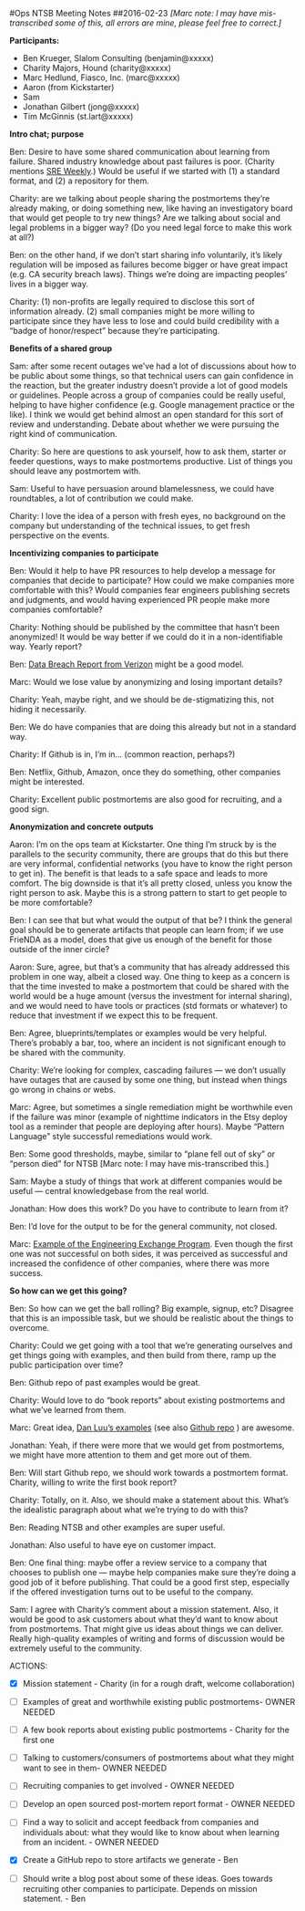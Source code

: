 #Ops NTSB Meeting Notes
##2016-02-23
_[Marc note: I may have mis-transcribed some of this, all errors are mine, please feel free to correct.]_

__Participants:__

* Ben Krueger, Slalom Consulting (benjamin@xxxxx)
* Charity Majors, Hound (charity@xxxxx)
* Marc Hedlund, Fiasco, Inc. (marc@xxxxx)
* Aaron (from Kickstarter)
* Sam
* Jonathan Gilbert (jong@xxxxx)
* Tim McGinnis (st.lart@xxxxx)

__Intro chat; purpose__

Ben: Desire to have some shared communication about learning from failure. Shared industry knowledge about past failures is poor. (Charity mentions [SRE Weekly](http://sreweekly.com/).) Would be useful if we started with (1) a standard format, and (2) a repository for them.

Charity: are we talking about people sharing the postmortems they’re already making, or doing something new, like having an investigatory board that would get people to try new things? Are we talking about social and legal problems in a bigger way? (Do you need legal force to make this work at all?)

Ben: on the other hand, if we don’t start sharing info voluntarily, it’s likely regulation will be imposed as failures become bigger or have great impact (e.g. CA security breach laws). Things we’re doing are impacting peoples’ lives in a bigger way.

Charity: (1) non-profits are legally required to disclose this sort of information already. (2) small companies might be more willing to participate since they have less to lose and could build credibility with a “badge of honor/respect” because they’re participating.

__Benefits of a shared group__

Sam: after some recent outages we’ve had a lot of discussions about how to be public about some things, so that technical users can gain confidence in the reaction, but the greater industry doesn’t provide a lot of good models or guidelines. People across a group of companies could be really useful, helping to have higher confidence (e.g. Google management practice or the like). I think we would get behind almost an open standard for this sort of review and understanding. Debate about whether we were pursuing the right kind of communication.

Charity: So here are questions to ask yourself, how to ask them, starter or feeder questions, ways to make postmortems productive. List of things you should leave any postmortem with.

Sam: Useful to have persuasion around blamelessness, we could have roundtables, a lot of contribution we could make.

Charity: I love the idea of a person with fresh eyes, no background on the company but understanding of the technical issues, to get fresh perspective on the events.

__Incentivizing companies to participate__

Ben: Would it help to have PR resources to help develop a message for companies that decide to participate? How could we make companies more comfortable with this? Would companies fear engineers publishing secrets and judgments, and would having experienced PR people make more companies comfortable?

Charity: Nothing should be published by the committee that hasn’t been anonymized! It would be way better if we could do it in a non-identifiable way. Yearly report?

Ben: [Data Breach Report from Verizon](http://www.verizonenterprise.com/DBIR/2015/) might be a good model.

Marc: Would we lose value by anonymizing and losing important details?

Charity: Yeah, maybe right, and we should be de-stigmatizing this, not hiding it necessarily.

Ben: We do have companies that are doing this already but not in a standard way.

Charity: If Github is in, I’m in… (common reaction, perhaps?)

Ben: Netflix, Github, Amazon, once they do something, other companies might be interested.

Charity: Excellent public postmortems are also good for recruiting, and a good sign.

__Anonymization and concrete outputs__

Aaron: I’m on the ops team at Kickstarter. One thing I’m struck by is the parallels to the security community, there are groups that do this but there are very informal, confidential networks (you have to know the right person to get in). The benefit is that leads to a safe space and leads to more comfort. The big downside is that it’s all pretty closed, unless you know the right person to ask. Maybe this is a strong pattern to start to get people to be more comfortable?

Ben: I can see that but what would the output of that be? I think the general goal should be to generate artifacts that people can learn from; if we use FrieNDA as a model, does that give us enough of the benefit for those outside of the inner circle?

Aaron:  Sure, agree, but that’s a community that has already addressed this problem in one way, albeit a closed way. One thing to keep as a concern is that the time invested to make a postmortem that could be shared with the world would be a huge amount (versus the investment for internal sharing), and we would need to have tools or practices (std formats or whatever) to reduce that investment if we expect this to be frequent.

Ben: Agree, blueprints/templates or examples would be very helpful. There’s probably a bar, too, where an incident is not significant enough to be shared with the community.

Charity: We’re looking for complex, cascading failures — we don’t usually have outages that are caused by some one thing, but instead when things go wrong in chains or webs.

Marc: Agree, but sometimes a single remediation might be worthwhile even if the failure was minor (example of nighttime indicators in the Etsy deploy tool as a reminder that people are deploying after hours). Maybe “Pattern Language” style successful remediations would work.

Ben: Some good thresholds, maybe, similar to “plane fell out of sky” or “person died” for NTSB [Marc note: I may have mis-transcribed this.]

Sam: Maybe a study of things that work at different companies would be useful — central knowledgebase from the real world.

Jonathan: How does this work? Do you have to contribute to learn from it?

Ben: I’d love for the output to be for the general community, not closed.

Marc: [Example of the Engineering Exchange Program](https://codeascraft.com/2012/09/10/the-engineer-exchange-program/). Even though the first one was not successful on both sides, it was perceived as successful and increased the confidence of other companies, where there was more success.

__So how can we get this going?__

Ben: So how can we get the ball rolling? Big example, signup, etc? Disagree that this is an impossible task, but we should be realistic about the things to overcome.

Charity: Could we get going with a tool that we’re generating ourselves and get things going with examples, and then build from there, ramp up the public participation over time?

Ben: Github repo of past examples would be great.

Charity: Would love to do “book reports” about existing postmortems and what we’ve learned from them.

Marc: Great idea, [Dan Luu’s examples](http://danluu.com/postmortem-lessons/) (see also [Github repo](https://github.com/danluu/post-mortems) ) are awesome.

Jonathan: Yeah, if there were more that we would get from postmortems, we might have more attention to them and get more out of them.

Ben: Will start Github repo, we should work towards a postmortem format. Charity, willing to write the first book report?

Charity: Totally, on it. Also, we should make a statement about this. What’s the idealistic paragraph about what we’re trying to do with this?

Ben: Reading NTSB and other examples are super useful.

Jonathan: Also useful to have eye on customer impact.

Ben: One final thing: maybe offer a review service to a company that chooses to publish one — maybe help companies make sure they’re doing a good job of it before publishing. That could be a good first step, especially if the offered investigation turns out to be useful to the company.

Sam:  I agree with Charity’s comment about a mission statement. Also, it would be good to ask customers about what they’d want to know about from postmortems. That might give us ideas about things we can deliver. Really high-quality examples of writing and forms of discussion would be extremely useful to the community.

ACTIONS:

- [x] Mission statement - Charity (in for a rough draft, welcome collaboration)

- [ ] Examples of great and worthwhile existing public postmortems- OWNER NEEDED

- [ ] A few book reports about existing public postmortems - Charity for the first one

- [ ] Talking to customers/consumers of postmortems about what they might want to see in them- OWNER NEEDED

- [ ] Recruiting companies to get involved - OWNER NEEDED

- [ ] Develop an open sourced post-mortem report format - OWNER NEEDED

- [ ] Find a way to solicit and accept feedback from companies and individuals about: what they would like to know about when learning from an incident. - OWNER NEEDED

- [X] Create a GitHub repo to store artifacts we generate - Ben

- [ ] Should write a blog post about some of these ideas. Goes towards recruiting other companies to participate. Depends on mission statement. - Ben

